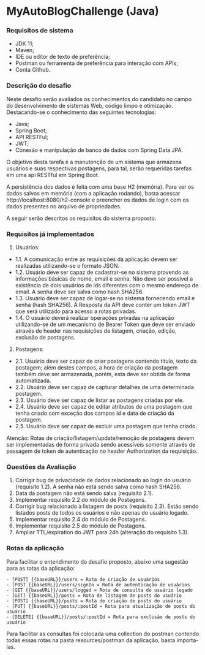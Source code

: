 # MyAutoBlogChallenge (Java)

### Requisitos de sistema
* JDK 11;
* Maven;
* IDE ou editor de texto de preferência;
* Postman ou ferramenta de preferência para interação com APIs;
* Conta Github.

### Descrição do desafio 
Neste desafio serão avaliados os conhecimentos do candidato no campo do desenvolvimento de sistemas Web, código limpo e otimização. Destacando-se o conhecimento das seguintes tecnologias:

- Java;
- Spring Boot;
- API RESTFul;
- JWT;
- Conexão e manipulação de banco de dados com Spring Data JPA.

O objetivo desta tarefa é a manutenção de um sistema que armazena usuários e suas respectivas postagens, para tal, serão requeridas tarefas em uma api RESTful em Spring Boot. 

A persistência dos dados é feita com uma base H2 (memória). Para ver os dados salvos em memória (com a aplicação rodando), basta acessar http://localhost:8080/h2-console e preencher os dados de login com os dados presentes no arquivo de propriedades.

A seguir serão descritos os requisitos do sistema proposto.

### Requisitos já implementados

1. Usuários:

- 1.1. A comunicação entre as requisições da aplicação devem ser realizadas utilizando-se o formato JSON.
- 1.2. Usuário deve ser capaz de cadastrar-se no sistema provendo as informações básicas de nome, email e senha. Não deve ser possível a existência de dois usuários de ids diferentes com o mesmo endereço de email. A senha deve ser salva como hash SHA256.
- 1.3. Usuário deve ser capaz de logar-se no sistema fornecendo email e senha (hash SHA256). A Resposta da API deve conter um token JWT que será utilizado para acesso a rotas privadas.
- 1.4. O usuário deverá realizar operações privadas na aplicação utilizando-se de um mecanismo de Bearer Token que deve ser enviado através de header nas requisições de listagem, criação, edição, exclusão de postagens.

2. Postagens:

- 2.1. Usuário deve ser capaz de criar postagens contendo título, texto da postagem; além destes campos, a hora de criação da postagem também deve ser armazenada, porém, esta deve ser obtida de forma automatizada.
- 2.2. Usuário deve ser capaz de capturar detalhes de uma determinada postagem.
- 2.3. Usuário deve ser capaz de listar as postagens criadas por ele.
- 2.4. Usuário deve ser capaz de editar atributos de uma postagem que tenha criado com exceção dos campos id e data de criação da postagem.
- 2.5. Usuário deve ser capaz de excluir uma postagem que tenha criado.

Atenção:
Rotas de criação/listagem/update/remoção de postagens devem ser implementadas de forma privada sendo acessíveis somente através de passagem de token de autenticação no header Authorization da requisição.

### Questões da Avaliação

1. Corrigir bug de privacidade de dados relacionado ao login do usuário (requisito 1.2). A senha não está sendo salva como hash SHA256.
2. Data da postagem não está sendo salva (requisito 2.1).
3. Implementar requisito 2.2 do módulo de Postagens.
4. Corrigir bug relacionado à listagem de posts (requisito 2.3). Estão sendo listados posts de todos os usuários e não apenas do usuário logado.
5. Implementar requisito 2.4 do módulo de Postagens.
6. Implementar requisito 2.5 do módulo de Postagens.
7. Ampliar TTL/expiration do JWT para 24h (alteração do requisito 1.3).

### Rotas da aplicação

Para facilitar o entendimento do desafio proposto, abaixo uma sugestão para as rotas da aplicação:

```
- [POST] {{baseURL}}/users = Rota de criação de usuários 
- [POST {{baseURL}}/users/signIn = Rota de autenticação de usuários 
- [GET {{baseURL}}/users/logged = Rota de consulta do usuário logado 
- [GET] {{baseURL}}/posts = Rota de listagem de posts do usuário 
- [POST] {{baseURL}}/posts = Rota de criação de posts do usuário 
- [PUT] {{baseURL}}/posts/:postId = Rota para atualização de posts do usuário 
- [DELETE] {{baseURL}}/posts/:postId = Rota para exclusão de posts do usuário
```

Para facilitar as consultas foi colocada uma collection do postman contendo todas essas rotas na pasta resources/postman da aplicação, basta importa-las.
